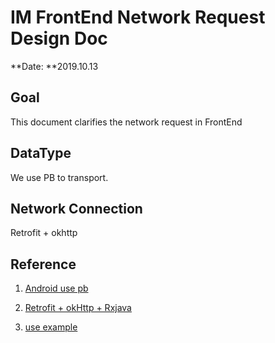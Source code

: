 # IM FrontEnd Network Request Design Doc

**Date: **2019.10.13

## Goal

This document clarifies the network request in FrontEnd

## DataType

We use PB to transport.

## Network Connection

Retrofit + okhttp

## Reference

1. [Android use pb](https://www.jianshu.com/p/acbc7df5decd?utm_source=oschina-app)

2. [Retrofit + okHttp + Rxjava](https://juejin.im/entry/58a8faf38d6d81005836195d)
3. [use example](https://github.com/SYSUcarey/FTEReader-Android/blob/master/code/Group13/FinalProject/app/src/main/java/fte/finalproject/service/BookService.java)